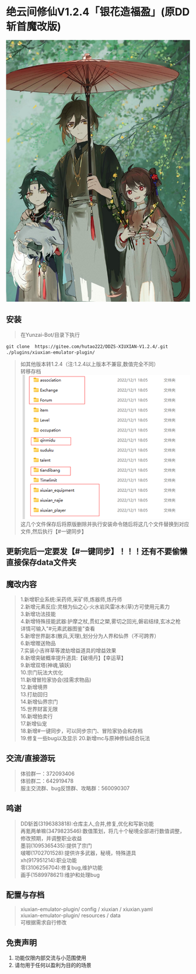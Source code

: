 # 绝云间修仙V1.2.4「银花造福盈」(原DD斩首魔改版)             
[![懒得输入](pic/photo.jpg)](https://zh.moegirl.org.cn/%E8%83%A1%E6%A1%83(%E5%8E%9F%E7%A5%9E)#)
## 安装      

> 在Yunzai-Bot/目录下执行  
```
git clone  https://gitee.com/hutao222/DDZS-XIUXIAN-V1.2.4/.git ./plugins/xiuxian-emulator-plugin/

```
> 如其他版本转1.2.4（注:1.2.4以上版本不兼容,数值完全不同）             
> 转移存档            
![转移存档](pic/photo4.jpg)            
这几个文件保存后将原版删除并执行安装命令随后将这几个文件替换到对应文件,然后执行【#一键同步】               
## 更新完后一定要发【#一键同步】！！！还有不要偷懒直接保存data文件夹
## 魔改内容  
> 1.新增职业系统:采药师,采矿师,炼器师,炼丹师     
> 2.新增元素反应:灵根为仙之心·火水岩风雷冰木(草)方可使用元素力     
> 3.新增功法技能     
> 4.新增特殊技能武器:护摩之杖,贯虹之槊,雾切之回光,磐岩结绿,玄冰之枪     
详情可输入"#元素武器图鉴"查看     
> 5.新增世界副本(散兵,天理),划分分为人界和仙界（不可跨界）     
> 6.新增赠送物品     
> 7.实装小吉祥草等渡劫增益道具的增益效果     
> 8.新增突破概率提升道具:【破境丹】【幸运草】     
> 9.新增双塔(神魂,镇妖)     
> 10.宗门玩法大优化     
> 11.新增冒险家协会(挂需求物品)     
> 12.新增境界     
> 13.打劫回归     
> 14.新增仙界宗门     
> 15.世界财富无限     
> 16.新增拍卖行    
> 17.新增仙宠    
> 18.新增#一键同步，可以同步宗门、冒险家协会和存档    
> 19.修复一些bug以及显示
> 20.新增mc与原神修仙结合玩法
     


## 交流/直接游玩      
> 体验群一：372093406     
> 体验群二：642919478    
> 服主交流群、bug反馈群、攻略群：560090307 
    
 
## 鸣谢
> DD斩首(3196383818):仓库主人,合并,修复,优化和写新功能     
> 再氪两单嘛(3479823546):数值策划，将几十个秘境全部进行数值调整，修改预期，并调整职业收益     
> 墨羽(1095365435):提供了宗门     
> 啵唧(1702701528):提供许多武器，秘境，特殊道具     
> xh(917951214):职业功能   
> 零(3106256704):修复bug,维护功能   
> 画手(1589978621):维护和处理bug  
     

## 配置与存档   
>xiuxian-emulator-plugin/ config / xiuxian / xiuxian.yaml       
>xiuxian-emulator-plugin/ resources / data          
>可根据需求自行修改     

## 免责声明       
1. 功能仅限内部交流与小范围使用       
2. 请勿用于任何以盈利为目的的场景  
      